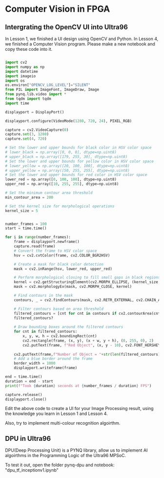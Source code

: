 
# Computer Vision in FPGA
  
## Intergrating the OpenCV UI into Ultra96

In Lesson 1, we finished a UI design using OpenCV and Python. In Lesson 4, we finished a Computer Vision program.
Please make a new notebook and copy these code into it.


```python

import cv2
import numpy as np
import datetime
import imageio
import os
os.environ["OPENCV_LOG_LEVEL"]="SILENT"
from PIL import ImageFont, ImageDraw, Image
from pynq.lib.video import *
from tqdm import tqdm
import time
```
```python
displayport = DisplayPort()

displayport.configure(VideoMode(1280, 720, 24), PIXEL_RGB)
```

```python
capture = cv2.VideoCapture(0)
capture.set(3, 1280)
capture.set(4, 720)
```
```python
# Set the lower and upper bounds for black color in HSV color space
# lower_black = np.array([0, 0, 0], dtype=np.uint8)
# upper_black = np.array([179, 255, 30], dtype=np.uint8)
# Set the lower and upper bounds for yellow color in HSV color space
# lower_yellow = np.array([20, 100, 100], dtype=np.uint8)
# upper_yellow = np.array([50, 255, 255], dtype=np.uint8)
# Set the lower and upper bounds for red color in HSV color space
lower_red = np.array([0, 100, 100], dtype=np.uint8)
upper_red = np.array([10, 255, 255], dtype=np.uint8)

# Set the minimum contour area threshold
min_contour_area = 200

# Set the kernel size for morphological operations
kernel_size = 5


number_frames = 100
start = time.time()

for i in range(number_frames):
    frame = displayport.newframe()
    capture.read(frame)
    # Convert the frame to HSV color space
    hsv = cv2.cvtColor(frame, cv2.COLOR_BGR2HSV)

    # Create a mask for black color detection
    mask = cv2.inRange(hsv, lower_red, upper_red)

    # Perform morphological closing to fill small gaps in black regions
    kernel = cv2.getStructuringElement(cv2.MORPH_ELLIPSE, (kernel_size, kernel_size))
    mask = cv2.morphologyEx(mask, cv2.MORPH_CLOSE, kernel)

    # Find contours in the mask
    contours, _ = cv2.findContours(mask, cv2.RETR_EXTERNAL, cv2.CHAIN_APPROX_SIMPLE)

    # Filter contours based on area threshold
    filtered_contours = [cnt for cnt in contours if cv2.contourArea(cnt) > min_contour_area]
    filtered_contours?
    
    # Draw bounding boxes around the filtered contours
    for cnt in filtered_contours:
        x, y, w, h = cv2.boundingRect(cnt)
        cv2.rectangle(frame, (x, y), (x + w, y + h), (0, 255, 0), 2)
        cv2.putText(frame, f"Red Object", (x, y - 10), cv2.FONT_HERSHEY_SIMPLEX, 0.5, (36, 255, 12), 2)
    
    cv2.putText(frame,f"Number of Object = "+str(len(filtered_contours)), (60,100), cv2.FONT_HERSHEY_SIMPLEX, 1.5, (36, 255, 12), 2)
    # Add a blue border around the frame
    border_width = 1000
    displayport.writeframe(frame)

end = time.time()
duration = end - start
print(f"Took {duration} seconds at {number_frames / duration} FPS")

```
```python
capture.release()
displayport.close()
```


  

Edit the above code to create a UI for your Image Processing result, using the knowledge you learn in Lesson 1 and Lesson 4. 

Also, try to implement multi-colour recognition algoirthm.


## DPU in Ultra96

DPU(Deep Processing Unit) is a PYNQ library, allow us to implement AI algoirthms in the Programming Logic of the Ultra96 MPSoC. 

To test it out, open the folder pynq-dpu and	 notebook: "dpu_tf_inceptionv1.ipynb" 